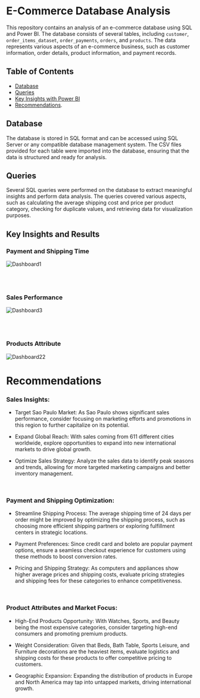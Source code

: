 # E-Commerce Database Analysis

This repository contains an analysis of an e-commerce database using SQL and Power BI. The database consists of several tables, including `customer`, `order_items_dataset`, `order_payments`, `orders`, and `products`. The data represents various aspects of an e-commerce business, such as customer information, order details, product information, and payment records.

## Table of Contents

- [Database](#database)
- [Queries](#queries)
- [Key Insights with Power BI](#key-insights-and-results)
- [Recommendations](#Recommendations).

## Database

The database is stored in SQL format and can be accessed using SQL Server or any compatible database management system. The CSV files provided for each table were imported into the database, ensuring that the data is structured and ready for analysis.

## Queries

Several SQL queries were performed on the database to extract meaningful insights and perform data analysis. The queries covered various aspects, such as calculating the average shipping cost and price per product category, checking for duplicate values, and retrieving data for visualization purposes.


## Key Insights and Results
  ### Payment and Shipping Time

![Dashboard1](https://github.com/leanhkienn/E-commerceDataAnalysis/assets/116093407/9e982539-639b-452a-a453-25de573e137d)

<br>
<br>

  ### Sales Performance
![Dashboard3](https://github.com/leanhkienn/E-commerceDataAnalysis/assets/116093407/ad1cb5b5-a76a-4b98-986d-07912febb03d)

<br>
<br>

  ### Products Attribute
![Dashboard22](https://github.com/leanhkienn/E-commerceDataAnalysis/assets/116093407/3585b80f-e35b-4ad6-9ce1-56d96893ff44)



# Recommendations

### Sales Insights:

- Target Sao Paulo Market: As Sao Paulo shows significant sales performance, consider focusing on marketing efforts and promotions in this region to further capitalize on its potential.

- Expand Global Reach: With sales coming from 611 different cities worldwide, explore opportunities to expand into new international markets to drive global growth.

- Optimize Sales Strategy: Analyze the sales data to identify peak seasons and trends, allowing for more targeted marketing campaigns and better inventory management.

<br>

### Payment and Shipping Optimization:

- Streamline Shipping Process: The average shipping time of 24 days per order might be improved by optimizing the shipping process, such as choosing more efficient shipping partners or exploring fulfillment centers in strategic locations.

- Payment Preferences: Since credit card and boleto are popular payment options, ensure a seamless checkout experience for customers using these methods to boost conversion rates.

- Pricing and Shipping Strategy: As computers and appliances show higher average prices and shipping costs, evaluate pricing strategies and shipping fees for these categories to enhance competitiveness.

<br>

### Product Attributes and Market Focus:

- High-End Products Opportunity: With Watches, Sports, and Beauty being the most expensive categories, consider targeting high-end consumers and promoting premium products.
  
- Weight Consideration: Given that Beds, Bath Table, Sports Leisure, and Furniture decorations are the heaviest items, evaluate logistics and shipping costs for these products to offer competitive pricing to customers.
  
- Geographic Expansion: Expanding the distribution of products in Europe and North America may tap into untapped markets, driving international growth.


